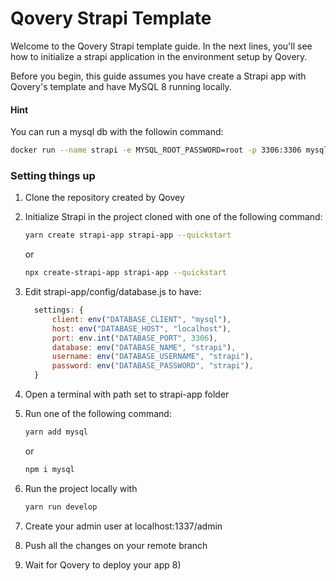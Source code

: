 # Qovery Strapi Template

Welcome to the Qovery Strapi template guide. In the next lines, you'll see how to initialize a strapi application in the environment setup by Qovery.

Before you begin, this guide assumes you have create a Strapi app with Qovery's template and have MySQL 8 running locally.

#### Hint
You can run a mysql db with the followin command:
```bash
docker run --name strapi -e MYSQL_ROOT_PASSWORD=root -p 3306:3306 mysql:8
```

### Setting things up

1. Clone the repository created by Qovey
2. Initialize Strapi in the project cloned with one of the following command:

      ```bash
      yarn create strapi-app strapi-app --quickstart
      ```
      
      or
      
      ```bash
      npx create-strapi-app strapi-app --quickstart
      ```
        
3. Edit strapi-app/config/database.js to have:

      ```js
        settings: {
            client: env("DATABASE_CLIENT", "mysql"),
            host: env("DATABASE_HOST", "localhost"),
            port: env.int("DATABASE_PORT", 3306),
            database: env("DATABASE_NAME", "strapi"),
            username: env("DATABASE_USERNAME", "strapi"),
            password: env("DATABASE_PASSWORD", "strapi"),
        }
      ```
        
4. Open a terminal with path set to strapi-app folder
5. Run one of the following command:

      ```bash
      yarn add mysql
      ```
      
      or
      
      ```bash
      npm i mysql
      ```
      
6. Run the project locally with 
      ```bash
      yarn run develop
      ```
8. Create your admin user at localhost:1337/admin
9. Push all the changes on your remote branch
10. Wait for Qovery to deploy your app 8)
